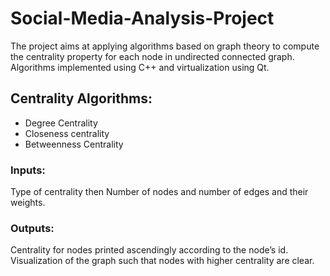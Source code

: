 # Social-Media-Analysis-Project
The project aims at applying algorithms based on graph theory to compute the centrality property for each node in undirected connected graph.\
Algorithms implemented using C++ and virtualization using Qt.
## Centrality Algorithms:
- Degree Centrality 
- Closeness centrality
- Betweenness Centrality
### Inputs:
Type of centrality then Number of nodes and number of edges and their weights.
### Outputs:
Centrality for nodes printed ascendingly according to the node’s id.\
Visualization of the graph such that nodes with higher centrality are clear.
